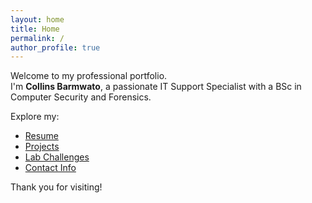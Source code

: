 ```yaml
---
layout: home
title: Home
permalink: /
author_profile: true
---
```


Welcome to my professional portfolio.  
I'm **Collins Barmwato**, a passionate IT Support Specialist with a BSc in Computer Security and Forensics.

Explore my:

- [Resume](/resume/)
- [Projects](/projects/)
- [Lab Challenges](/labs/)
- [Contact Info](/contact/)

Thank you for visiting!


